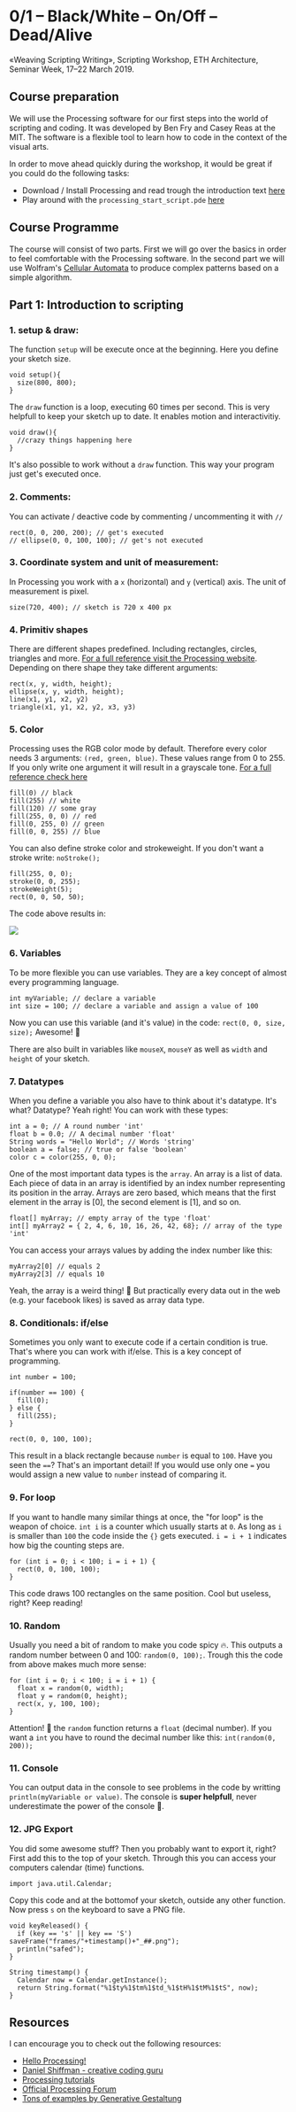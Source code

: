 # 0/1 – Black/White – On/Off – Dead/Alive
«Weaving Scripting Writing», Scripting Workshop, ETH Architecture, Seminar Week, 17–22 March 2019.

## Course preparation
We will use the Processing software for our first steps into the world of scripting and coding. It was developed by Ben Fry and Casey Reas at the MIT. The software is a flexible tool to learn how to code in the context of the visual arts.

In order to move ahead quickly during the workshop, it would be great if you could do the following tasks:

* Download / Install Processing and read trough the introduction text [here](https://processing.org/tutorials/gettingstarted/) 
* Play around with the `processing_start_script.pde` [here](https://github.com/maxfrischknecht/0-1-Black-White-On-Off-Dead-Alive/tree/master/A_Processing_Start_Script)

## Course Programme

The course will consist of two parts. First we will go over the basics in order to feel comfortable with the Processing software. In the second part we will use Wolfram's [Cellular Automata](https://en.wikipedia.org/wiki/Elementary_cellular_automaton) to produce complex patterns based on a simple algorithm.

## Part 1: Introduction to scripting

### 1. setup & draw:

The function `setup` will be execute once at the beginning. Here you define your sketch size.

```
void setup(){
  size(800, 800);
}
```

The `draw` function is a loop, executing 60 times per second. This is very helpfull to keep your sketch up to date. It enables motion and interactivitiy. 

```
void draw(){
  //crazy things happening here
}
```
It's also possible to work without a `draw` function. This way your program just get's executed once.

### 2. Comments:

You can activate / deactive code by commenting / uncommenting it with `//`

```
rect(0, 0, 200, 200); // get's executed
// ellipse(0, 0, 100, 100); // get's not executed

```

### 3. Coordinate system and unit of measurement:

In Processing you work with a `x` (horizontal) and `y` (vertical) axis. The unit of measurement is pixel.

```
size(720, 400); // sketch is 720 x 400 px
```

### 4. Primitiv shapes
There are different shapes predefined. Including rectangles, circles, triangles and more. [For a full reference visit the Processing website](https://processing.org/examples/shapeprimitives.html). Depending on there shape they take different arguments:

```
rect(x, y, width, height);
ellipse(x, y, width, height);
line(x1, y1, x2, y2)
triangle(x1, y1, x2, y2, x3, y3)
```

### 5. Color

Processing uses the RGB color mode by default. Therefore every color needs 3 arguments: `(red, green, blue)`. These values range from 0 to 255. If you only write one argument it will result in a grayscale tone. [For a full reference check here](https://processing.org/reference/colorMode_.html) 

```
fill(0) // black
fill(255) // white
fill(120) // some gray
fill(255, 0, 0) // red
fill(0, 255, 0) // green
fill(0, 0, 255) // blue
``` 
You can also define stroke color and strokeweight. If you don't want a stroke write: `noStroke();`

```
fill(255, 0, 0);
stroke(0, 0, 255);
strokeWeight(5);
rect(0, 0, 50, 50);
```
The code above results in: 

![](img/red_rectangle.png)

### 6. Variables

To be more flexible you can use variables. They are a key concept of almost every programming language. 

```
int myVariable; // declare a variable
int size = 100; // declare a variable and assign a value of 100
```
Now you can use this variable (and it's value) in the code: `rect(0, 0, size, size);` Awesome! 🎉

There are also built in variables like `mouseX`, `mouseY` as well as `width` and `height` of your sketch. 

### 7. Datatypes

When you define a variable you also have to think about it's datatype. It's what? Datatype? Yeah right! You can work with these types:

```
int a = 0; // A round number 'int'
float b = 0.0; // A decimal number 'float'
String words = "Hello World"; // Words 'string'
boolean a = false; // true or false 'boolean'
color c = color(255, 0, 0);

```
One of the most important data types is the `array`. An array is a list of data. Each piece of data in an array is identified by an index number representing its position in the array. Arrays are zero based, which means that the first element in the array is [0], the second element is [1], and so on.

```
float[] myArray; // empty array of the type 'float'
int[] myArray2 = { 2, 4, 6, 10, 16, 26, 42, 68}; // array of the type 'int'
```

You can access your arrays values by adding the index number like this:

```
myArray2[0] // equals 2
myArray2[3] // equals 10

```

Yeah, the array is a weird thing! 🔮 But practically every data out in the web (e.g. your facebook likes) is saved as array data type.

### 8. Conditionals: if/else
Sometimes you only want to execute code if a certain condition is true. That's where you can work with if/else. This is a key concept of programming.

```
int number = 100;

if(number == 100) {
  fill(0);
} else {
  fill(255);
}

rect(0, 0, 100, 100);
``` 
This result in a black rectangle because `number` is equal to `100`. Have you seen the `==`? That's an important detail! If you would use only one `=` you would assign a new value to `number` instead of comparing it. 

### 9. For loop

If you want to handle many similar things at once, the "for loop" is the weapon of choice. `int i` is a counter which usually starts at `0`. As long as `i` is smaller than `100` the code inside the `{}` gets executed. `i = i + 1` indicates how big the counting steps are.

```
for (int i = 0; i < 100; i = i + 1) {
  rect(0, 0, 100, 100);
}
```
This code draws 100 rectangles on the same position. Cool but useless, right? Keep reading!

### 10. Random

Usually you need a bit of random to make you code spicy 🔥. This outputs a random number between 0 and 100: `random(0, 100);`. Trough this the code from above makes much more sense:

```
for (int i = 0; i < 100; i = i + 1) {
  float x = random(0, width);
  float y = random(0, height);
  rect(x, y, 100, 100);
}
```
Attention! 🚧 the `random` function returns a `float` (decimal number). If you want a `int` you have to round the decimal number like this: `int(random(0, 200));` 

### 11. Console

You can output data in the console to see problems in the code by writting `println(myVariable or value)`. The console is **super helpfull**, never underestimate the power of the console 💪.

### 12. JPG Export

You did some awesome stuff? Then you probably want to export it, right? 
First add this to the top of your sketch. Through this you can access your computers calendar (time) functions.

```
import java.util.Calendar;
```
Copy this code and at the bottomof your sketch, outside any other function. Now press `s` on the keyboard to save a PNG file.

```
void keyReleased() {
  if (key == 's' || key == 'S') saveFrame("frames/"+timestamp()+"_##.png");
  println("safed");
}

String timestamp() {
  Calendar now = Calendar.getInstance();
  return String.format("%1$ty%1$tm%1$td_%1$tH%1$tM%1$tS", now);
}

```

## Resources
I can encourage you to check out the following resources:

* [Hello Processing!](https://hello.processing.org/editor/)
* [Daniel Shiffman - creative coding guru](https://shiffman.net/)
* [Processing tutorials](https://processing.org/tutorials/)
* [Official Processing Forum](https://discourse.processing.org/)
* [Tons of examples by Generative Gestaltung](http://www.generative-gestaltung.de/1/)
